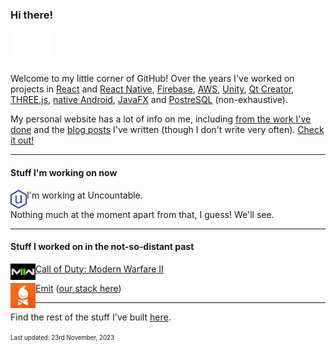 ### Hi there! 
<img src="https://github.com/andersonaddo/andersonaddo/blob/master/media/hello.gif" height="50"/>

Welcome to my little corner of GitHub!
Over the years I've worked on projects in [React](https://react.dev/) and [React Native](https://reactnative.dev/), [Firebase](https://firebase.google.com/), [AWS](https://aws.amazon.com/), [Unity](https://unity.com/), [Qt Creator](https://www.qt.io/product/development-tools), [THREE.js](https://threejs.org/), [native Android](https://developer.android.com/studio), [JavaFX](https://openjfx.io/) and [PostreSQL](https://www.postgresql.org/) (non-exhaustive).

My personal website has a lot of info on me, including [from the work I've done](https://www.loadingdeveloper.com/my-work/) and the [blog posts](https://www.loadingdeveloper.com/blog/) I've written (though I don't write very often). [Check it out!](https://www.loadingdeveloper.com)

---

#### Stuff I'm working on now

<img align="left" src="https://github.com/andersonaddo/andersonaddo/blob/master/media/uncountable.png" height="30" />

I'm working at Uncountable.

Nothing much at the moment apart from that, I guess! We'll see.

---

#### Stuff I worked on in the not-so-distant past
<img align="left" src="https://github.com/andersonaddo/andersonaddo/blob/master/media/mwii.png" width="40" />

[Call of Duty: Modern Warfare II](https://www.callofduty.com/modernwarfare2)

<img align="left" src="https://github.com/andersonaddo/andersonaddo/blob/master/media/emit.png" width="40" />

[Emit](https://getemit.com) ([our stack here](https://stackshare.io/emit/emit))

---

Find the rest of the stuff I've built [here](https://www.loadingdeveloper.com/my-work/).

<sup><sub>Last updated: 23rd November, 2023</sub></sup>
